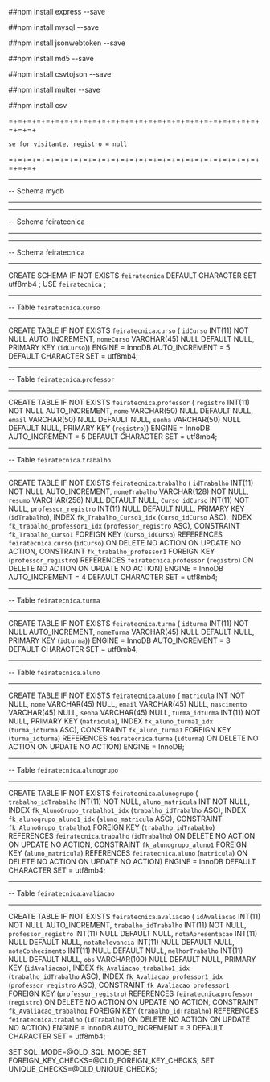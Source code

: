 ##npm install express --save

##npm install mysql --save

##npm install jsonwebtoken --save

##npm install md5 --save

##npm install csvtojson --save

##npm install multer --save

##npm install csv

=+=+=+=+=+=+=+=+=+=+=+=+=+=+=+=+=+=+=+=+=+=+=+=+=+=+=+=+=+=+

    se for visitante, registro = null

=+=+=+=+=+=+=+=+=+=+=+=+=+=+=+=+=+=+=+=+=+=+=+=+=+=+=+=+=+=+

---

-- Schema mydb

---

---

-- Schema feiratecnica

---

---

-- Schema feiratecnica

---

CREATE SCHEMA IF NOT EXISTS `feiratecnica` DEFAULT CHARACTER SET utf8mb4 ;
USE `feiratecnica` ;

---

-- Table `feiratecnica`.`curso`

---

CREATE TABLE IF NOT EXISTS `feiratecnica`.`curso` (
`idCurso` INT(11) NOT NULL AUTO_INCREMENT,
`nomeCurso` VARCHAR(45) NULL DEFAULT NULL,
PRIMARY KEY (`idCurso`))
ENGINE = InnoDB
AUTO_INCREMENT = 5
DEFAULT CHARACTER SET = utf8mb4;

---

-- Table `feiratecnica`.`professor`

---

CREATE TABLE IF NOT EXISTS `feiratecnica`.`professor` (
`registro` INT(11) NOT NULL AUTO_INCREMENT,
`nome` VARCHAR(50) NULL DEFAULT NULL,
`email` VARCHAR(50) NULL DEFAULT NULL,
`senha` VARCHAR(50) NULL DEFAULT NULL,
PRIMARY KEY (`registro`))
ENGINE = InnoDB
AUTO_INCREMENT = 5
DEFAULT CHARACTER SET = utf8mb4;

---

-- Table `feiratecnica`.`trabalho`

---

CREATE TABLE IF NOT EXISTS `feiratecnica`.`trabalho` (
`idTrabalho` INT(11) NOT NULL AUTO_INCREMENT,
`nomeTrabalho` VARCHAR(128) NOT NULL,
`resumo` VARCHAR(256) NULL DEFAULT NULL,
`Curso_idCurso` INT(11) NOT NULL,
`professor_registro` INT(11) NULL DEFAULT NULL,
PRIMARY KEY (`idTrabalho`),
INDEX `fk_Trabalho_Curso1_idx` (`Curso_idCurso` ASC),
INDEX `fk_trabalho_professor1_idx` (`professor_registro` ASC),
CONSTRAINT `fk_Trabalho_Curso1`
FOREIGN KEY (`Curso_idCurso`)
REFERENCES `feiratecnica`.`curso` (`idCurso`)
ON DELETE NO ACTION
ON UPDATE NO ACTION,
CONSTRAINT `fk_trabalho_professor1`
FOREIGN KEY (`professor_registro`)
REFERENCES `feiratecnica`.`professor` (`registro`)
ON DELETE NO ACTION
ON UPDATE NO ACTION)
ENGINE = InnoDB
AUTO_INCREMENT = 4
DEFAULT CHARACTER SET = utf8mb4;

---

-- Table `feiratecnica`.`turma`

---

CREATE TABLE IF NOT EXISTS `feiratecnica`.`turma` (
`idturma` INT(11) NOT NULL AUTO_INCREMENT,
`nomeTurma` VARCHAR(45) NULL DEFAULT NULL,
PRIMARY KEY (`idturma`))
ENGINE = InnoDB
AUTO_INCREMENT = 3
DEFAULT CHARACTER SET = utf8mb4;

---

-- Table `feiratecnica`.`aluno`

---

CREATE TABLE IF NOT EXISTS `feiratecnica`.`aluno` (
`matricula` INT NOT NULL,
`nome` VARCHAR(45) NULL,
`email` VARCHAR(45) NULL,
`nascimento` VARCHAR(45) NULL,
`senha` VARCHAR(45) NULL,
`turma_idturma` INT(11) NOT NULL,
PRIMARY KEY (`matricula`),
INDEX `fk_aluno_turma1_idx` (`turma_idturma` ASC),
CONSTRAINT `fk_aluno_turma1`
FOREIGN KEY (`turma_idturma`)
REFERENCES `feiratecnica`.`turma` (`idturma`)
ON DELETE NO ACTION
ON UPDATE NO ACTION)
ENGINE = InnoDB;

---

-- Table `feiratecnica`.`alunogrupo`

---

CREATE TABLE IF NOT EXISTS `feiratecnica`.`alunogrupo` (
`trabalho_idTrabalho` INT(11) NOT NULL,
`aluno_matricula` INT NOT NULL,
INDEX `fk_AlunoGrupo_trabalho1_idx` (`trabalho_idTrabalho` ASC),
INDEX `fk_alunogrupo_aluno1_idx` (`aluno_matricula` ASC),
CONSTRAINT `fk_AlunoGrupo_trabalho1`
FOREIGN KEY (`trabalho_idTrabalho`)
REFERENCES `feiratecnica`.`trabalho` (`idTrabalho`)
ON DELETE NO ACTION
ON UPDATE NO ACTION,
CONSTRAINT `fk_alunogrupo_aluno1`
FOREIGN KEY (`aluno_matricula`)
REFERENCES `feiratecnica`.`aluno` (`matricula`)
ON DELETE NO ACTION
ON UPDATE NO ACTION)
ENGINE = InnoDB
DEFAULT CHARACTER SET = utf8mb4;

---

-- Table `feiratecnica`.`avaliacao`

---

CREATE TABLE IF NOT EXISTS `feiratecnica`.`avaliacao` (
`idAvaliacao` INT(11) NOT NULL AUTO_INCREMENT,
`trabalho_idTrabalho` INT(11) NOT NULL,
`professor_registro` INT(11) NULL DEFAULT NULL,
`notaApresentacao` INT(11) NULL DEFAULT NULL,
`notaRelevancia` INT(11) NULL DEFAULT NULL,
`notaConhecimento` INT(11) NULL DEFAULT NULL,
`melhorTrabalho` INT(11) NULL DEFAULT NULL,
`obs` VARCHAR(100) NULL DEFAULT NULL,
PRIMARY KEY (`idAvaliacao`),
INDEX `fk_Avaliacao_trabalho1_idx` (`trabalho_idTrabalho` ASC),
INDEX `fk_Avaliacao_professor1_idx` (`professor_registro` ASC),
CONSTRAINT `fk_Avaliacao_professor1`
FOREIGN KEY (`professor_registro`)
REFERENCES `feiratecnica`.`professor` (`registro`)
ON DELETE NO ACTION
ON UPDATE NO ACTION,
CONSTRAINT `fk_Avaliacao_trabalho1`
FOREIGN KEY (`trabalho_idTrabalho`)
REFERENCES `feiratecnica`.`trabalho` (`idTrabalho`)
ON DELETE NO ACTION
ON UPDATE NO ACTION)
ENGINE = InnoDB
AUTO_INCREMENT = 3
DEFAULT CHARACTER SET = utf8mb4;

SET SQL_MODE=@OLD_SQL_MODE;
SET FOREIGN_KEY_CHECKS=@OLD_FOREIGN_KEY_CHECKS;
SET UNIQUE_CHECKS=@OLD_UNIQUE_CHECKS;
